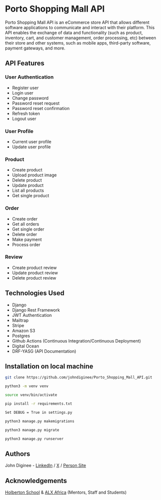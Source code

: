 # Porto Shopping Mall API 
Porto Shopping Mall API is an eCommerce store API that allows different software applications to communicate and interact with their platform. This API enables the exchange of data and functionality (such as product, inventory, cart, and customer management, order processing, etc) between their store and other systems, such as mobile apps, third-party software, payment gateways, and more.

## API Features

### User Authentication
* Register user
* Login user
* Change password
* Password reset request
* Password reset confirmation
* Refresh token
* Logout user

### User Profile
* Current user profile
* Update user profile

### Product
* Create product
* Upload product image
* Delete product
* Update product
* List all products
* Get single product

### Order
* Create order
* Get all orders
* Get single order
* Delete order
* Make payment
* Process order

### Review
* Create product review
* Update product review
* Delete product review

## Technologies Used
 * Django
 * Django Rest Framework
 * JWT Authentication
 * Mailtrap
 * Stripe
 * Amazon S3
 * Postgres
 * Github Actions (Continuous Integration/Continuous Deployment)
 * Digital Ocean
 * DRF-YASG (API Documentation)

## Installation on local machine

```bash
git clone https://github.com/johndiginee/Porto_Shopping_Mall_API.git
```
```bash
python3 -m venv venv
```
```bash
source venv/bin/activate
```
```bash
pip install -r requirements.txt
```
```bash
Set DEBUG = True in settings.py
```
```bash
python3 manage.py makemigrations
```
```bash
python3 manage.py migrate
```
```bash
python3 manage.py runserver
```

## Authors
John Diginee - [LinkedIn](https://www.linkedin.com/in/johndiginee/) / [X](http://x.com/johndiginee) / [Person Site](https://johndiginee.com)

## Acknowledgements
[Holberton School](https://www.holbertonschool.com/) & [ALX Africa](https://www.alxafrica.com/) (Mentors, Staff and Students)